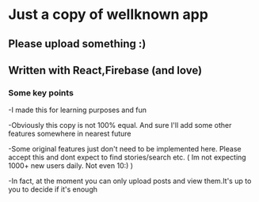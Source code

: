 # Just a copy of wellknown app

## Please upload something :)

## Written with React,Firebase (and love)

### Some key points

-I made this for learning purposes and fun

-Obviously this copy is not 100% equal. And sure I'll add some other features somewhere in nearest future

-Some original features just don't need to be implemented here. Please accept this and dont expect to find stories/search etc. ( Im not expecting 1000+ new users daily. Not even 10:) )

-In fact, at the moment you can only upload posts and view them.It's up to you to decide if it's enough
